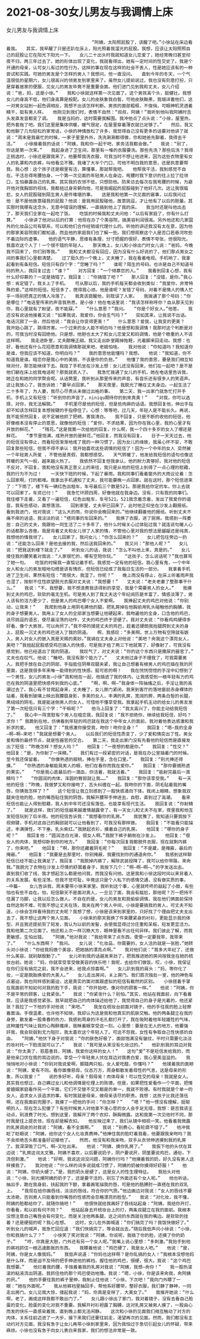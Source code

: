 # 2021-08-30女儿男友与我调情上床



女儿男友与我调情上床



                
									“阿姨，太阳照屁股了，该醒了吧。”小徐站在床边看着我。　　其实，我早醒了只是还趴在床上，阳光照着我溜光的屁股。我想，应该让太阳照照自己的屁股让它在阳光下阳光一下。　　女儿二十出头时我就知道女儿恋爱了，她经常晚归甚至彻夜不归，两三年过去了，她的形体出现了变化，我就看得出，她有一定时间的性交史了。我是个开通的母亲，认可女儿有过的性行为，这样的事在现在这样的社会不丢人，性是她应该有的一种尝试和实践。可她的男友是个怎样的男人？我想问，但一直没问。　　直到今年的冬天，一个气温很低的星期六，女儿很高兴的领男友到家里来了。虽然女儿提前说过，我也没有刻意打扮，只是穿着居家的便服，见女儿的男友毕竟不是重要会面。他们进门见到我和丈夫，女儿介绍说：“爸，妈，这是小徐。”　　我和小徐就这样第一次见面了。这个男孩高个头，挺健壮。我想女儿的身高不低，他们身高算是般配。女儿的皮肤象我白皙，可他皮肤黝黑，我端详着他们，这一对男女站到一起色调相反，我想不出该怎样判断。男孩的面部粗框，不俊俏，可眼神机灵透着精干，挺有男人样。　　他刚见到我们时，表情不自然：“叔叔，阿姨！”我听到他叫我阿姨时舌头发直发音都变了调。　　我是当妈的，这时需要我解围。我冲他点了点头说：“小徐，屋里热，把外套拖了吧。我们这里是集体供暖，暖气很足，在屋里穿着薄衣就已足够了。”　　然后，我又和他聊了几句轻松的家常话，小徐的神情放松了许多，我觉得自己没有更多的话要对他讲了就说：“周末是我最忙的时候，一家子里里外外，洗洗涮涮都得做，你和她爸先聊着，我得去干活。”　　小徐接着我的话说：“阿姨，我和你一起干吧，家务活我都会做。”　　我说：“别了，你这是第一次来。”　　我起身进了卫生间，那里有一堆的衣服要洗。那些先洗？那些后洗？我得正挑选时，小徐还是跟我来了。他要帮我洗衣服，可我当时不想让他进来，因为这些衣物里有女人的乳罩和内衣裤，叫他看见不雅。我堵了大半个门口，可他不明白我的意思，还是执意要帮我。我心想：这个孩子还是眼里有活，算懂事，那就帮我吧。　　他帮我干活，我到感觉不自在。干活总得弯腰抬身，一个第一次见面的年轻男人在身边，弯腰时我下意识的往上拉了拉领口，生怕暴露自己的乳房。其实我的衣领不低，只想防他。防来访去每次在我弯腰的时候，为避开他对我胸部的视线，我都扭过身背朝向他，可是我崛起的屁股碰到了他好几次。这让我很尴尬，女人的屁股碰到陌生男人是件难堪的事。　　这是我和他第一次见面的窘事，以后我问过他：是不是他故意碰我的屁股？他说：是我用屁股碰他，故意挑逗，才让他有了以后的胆量。其实那时我哪有这念头，无意中错误的理解，一直搞到他上了我的床。　　我当时还是叫他出去了，那天我们全家在一起吃了饭。　　吃饭的时候我和丈夫问他：“以后有家庭了，你有什么打算。”　　小徐讲了他对以后的打算：他现在办了个美容院，搞美容利润很高。另外他还和几家国外的化妆品公司有联系，可以和他们合作经销或代理什么的。听他的讲述我没有太在意，因为他的那家美容院我们都知道，而且他的家庭我们也了解一些。我们想观察这个人是否口若悬河吹些不着边际的虚事。　　他的语气平静，思维有条理，分寸把握的很好，表情不夸张，但很阳光。　　我喜欢这个人了！一个很不错的年轻人。　　那天晚上，女儿和小徐出门时女儿说：“爸妈，今晚我不回来了，你们别等我。”　　我和丈夫都没有回应，因为没有什么好说的了，他们那点男女之间的事我们心里都清楚。　　过了挺久的一个晚上，丈夫睡了，我在看着电视。手机响了，我拿起看到有条短信。短信只有四个字：“您睡了吗？”　　谁呢？陌生的号码。也许是自己不知道号码的熟人，我回复过去：“谁？”　　对方回复：“一个倾慕您的人。”　　我看到回复心想，我有什么好仰慕的？一定是搞错了。我回复：：“你搞错了吧？”　　那人回复：“没错，是你。”我心想：肯定错了。我关上了手机。　　可从那以后，我的手机每天都会收到类似：“我爱你，非常特殊的爱。”这样的短信。短信多了，搅得我心烦。他是谁呢？发错了号码，对着不是情人的情人忙乎一场别把真正的情人冷落了。　　我真该提醒他，别耽误了人家。　　我拨通了那个号码：“你是哪位？”电话里传来的声音我熟悉，是小徐！他在电话里说：“我该怎样称呼你？自从那天见到你，我心里就有了盼望，夜不能寐。”　　“什么意思？”我问。　　“你是个好女人。”他答。　　我还没有说话他接着又说：“如果我说，我爱你，你会生气吗？”　　突如其来，让我说不出话。　　电话沉寂了一会，然后他说：“我会让你变得更美！”　　什么意思？爱我，让我变的更美？　　我开始心跳了，跳得厉害。一个过来的女人能不明白吗？他是想和我调情！我那时这个判断是对的，可我当时没有回绝他。只是想，他胆也太大了和女儿恋爱又和妈调情，他是个稳重的人不该这样啊。　　我走进卧室，丈夫酣睡正甜。我又走出卧室踢掉拖鞋，光着脚来回走动。我想：也好，看他还有什么花招愿意和我调情那就来吧，老娘怕啥。　　我对他说：“你知道吗？我知道你是谁，但我应该不知道，你明白吗？”　　我的意思他能懂吗？我想。　　他说：“我知道，你不知道我是谁。暗恋你是我心中的美丽，不该是你的负担。”　　他懂了我的意思，要是我们相互知晓对付，那怎能继续下去。我挂了手机坐在沙发上想：女儿还没有回来，他们在一起吧？是不是他们躺在床上给我电话呢？那我就丢人了。　　我急忙拨通了女儿的手机，她在电话里告诉我，她正在和她的同学聚会呢。从话筒里，我听到从那里传来的声音，有音乐还有很多人的笑语声。这让我放心了，我告诉她：“要早点回家。”　　那天夜里，我脱光了睡在丈夫身边。一起生活了二十多年了，为人妻，我尽心尽责从未做过出格的事。　　第二天，我一出家门就急忙打开手机，手机上又有短信：“听到你的声音了，niniqu期待你的到來真美！”　　“对我，你可以选择，对你，我无法解脱。”　　手机里尽是他的短信，但是些肉麻的话语。我想回复他，伸出手指却不知该怎样回复本想按键的手指停住了。心想：等等吧，过几天，年轻人是不能长久。再说，我不能贸然回复，说不定被他抓了把柄，害我清白。　　我不回复，只是不断的收他的短信，他好像根本没有停止的意思，就像他的短信：“爱你，不求结果，因为你在我心里，我的心里才有开放的鲜花。”　　“残花。”这是我第一次给他的回复。什么啊，我一个四十多岁的女人了哪还是鲜花。　　“季节里饱满，成熟开放的是鲜花。”他回复，而我没有回复。　　日子一天天过去，他的短信没有停止，而看短信渐渐地成了我的一种习惯了。因为女儿的缘故，我虽心怀不安，不敢回复那些短信，但我不得不承认：我开始喜欢这些调情的短信了！因为一个中年的女人 突然被一个年轻男人所爱 ，不管他是真假，我都想感受。　　天气转暖了，他发给我短信的语句也像这转暖的天气一般，越来越火热了。　　我依然不回复但我承认，他的耐力真够好。我对他的短信不反对，不回复。我和他没有真正意义上的来往，我只是从他的短信上到得了一点心理的慰藉，我的行为不为过！　　一天快下班的时候，下起了暴雨。我和同事们看着窗外的大雨议论着：怎么回家啊，打的都难。我拿出手机通知了丈夫，我可能要晚一点回家。就在这时，那个短信进来了：“下雨了，楼下有一辆红色出租车，车号最后三个数是521。那是我给你定的车。你上去就可以回家了。车资已付！”　　我急忙环顾四周，好像他就在我身边。没有，只有我的同事们。我往楼下走着，又看了一遍短信，红色出租车，车号521。521我念着念着，发出了我爱你的谐音。我有些感动，直想落泪。　　回到家里，丈夫早已回来了，此时他正仰坐在沙发上翻报纸。看到我进门，他对我说：“这么大的雨，你说你会晚回来的。”他继续翻着他的报纸。听到丈夫不痛不痒的话语，我淡淡的说：“搭同事的车回来的。”　　我换了衣服，进了厨房。我感到一阵委屈：自己的丈夫，我跟他一同生活了二十多年了，他什么时候关心过体贴过我？就连说句暖人心的话都那么吝啬。我是背着丈夫和女儿领了人家的情，不管他心里对我的想法是龌龊还是纯真，我想他的情我领了。　　女儿回家了，我问女儿：“你怎么回来的？”　　女儿把包往旁边一扔说：“还能怎么回来？是他去接的我，然后送我回来的。”　　我又问：“那他人呢？”　　女儿说：“把我送到楼下就走了。”　　听到女儿的话，我说：“怎么不叫他上来，真是的。”　　女儿搂住我的腰笑着对我说：“人家很忙的，哪有空陪你玩。”　　“这孩子，怎么说话呢？”我也算骂了她一句。　　吃饭的时候我一直惦记着手机，我感觉一定有他的短信。我心里有鬼，一个中年女人和女儿的男友暗地勾搭是该有愧疚，但短信已经成了我每日生活的一部分。　　我拿着手机进了卫生间，果然有短信：“雨很大，我湿了。你呢？”　　晚上雨没有停止，在床上听着雨声我也湿了，按耐不住性欲望脱光衣服对丈夫说：“我想要！”　　丈夫说：“老夫老妻了整那事干什么。”　　我说：“不，我想要，我不想浪费我该得到的享受，我是个需要男人的女人。”　　我摸到丈夫的鸡巴，软软的毫无生机。可是男人到了我丈夫这个年纪阅历是丰富了，情感淡薄了，男人该有的活力更少了，但是男人的鸡巴哪个女人不爱啊。　　我捧起丈夫的鸡巴对他说：“你别动，让我来！”　　我爬到他身上用阴毛拂他的腿，把乳房掉在他胸前用乳头碰触他的胸脯，我的身子想要男人。我用上了女人的全部家当想要让他硬起来，我吻遍他的全身，口含他的鸡巴，说尽挑逗的语言，使尽最淫荡的动作，丈夫的鸡巴终于坚硬了。我对丈夫说：“你看鸡鸡硬得多好看，像个大男孩，可以肏屄了。”我不停的揉搓丈夫的鸡巴，趁着还硬朗我抬腿跨到丈夫的身上，屁股一沉丈夫的鸡巴进入了我的阴道。　　啊，我感叹：“多美啊。世上万物有空隙就有嵌入，男人对女人的嵌入真是天赐的美妙。”我骑在丈夫身上对他说：“美吧？肏我这个漂亮女人，美吧？”我扭起屁股感受鸡巴插入的快感，可是我才扭了两三下他就蔫了，好像射了，可我没有感觉到，他已经退出了我的阴道。　　我叹气了，对丈夫说：“你的这个东西只是撒尿的器官了。”　　丈夫也在叹气，他说：“睡吧，我没有那个能力了。”　　丈夫侧过身子不理我了，可我需要男人。我把手放在自己的阴部，手指抵住阴蒂双腿夹紧，我让自己想着有根男人的鸡巴插在我的屄里面，这是我很多年来唯一能得到的性快感。挺可悲的啊！　　我在恍恍惚惚的手淫中幻想到了一个男性，女儿的男友—小徐“我和他在一起，他插进了我的体内，让我感受到一根年轻有力的鸡巴在我的阴道里把快感传到我的心底。”　　“啊，啊，啊—”我身体一阵抽搐之后，手淫让我的高潮过去了。我心有不甘爬起身来，丈夫睡了，女儿房门紧闭。我来到客厅的落地窗前赤身裸体的站着，我看到玻璃上映出我朦胧身影，多美的女人，丰满的乳房，宽阔的胯，两条白皙的长腿，黑绒绒的阴毛，我是能迷倒男人的女人，可惜他不懂享受我。我拿起手机主动的给女儿的男友发了第一次短信只有三个字：“干嘛呢？”　　他马上回复了：“我太高兴了，你能主动给我短信了。”　　我心中一阵宽慰有个男人在暗恋我，我回复说：“我不拒绝你，继续给我短信，好吗？求你！” 我跪到在地，仿佛看到年轻的鸡巴就在我这个中年女人的面前，我对着他表达感激和我祈求的爱。　　他又回复了：“我感激你接受我，吻你！吻你全身！”　　我回复：“嗯—我的全身—啊—啊—来吧！”我就是想要个男人。　　以后我们的短信性质变了，少了爱和情突出了性。男女爱和情的最终节点，就是性器官的交合。　　第二天，我走出家门没有先看他的短信而是直接发出了短信：“昨晚怎样？想女人吗？”　　他回复：“一夜想的都是你。”　　我回复：“性交？”　　他回复：“是，为你射了一床精。”　　我们有过一段紧密的对话，是我在办公室插着门的时候。至今我还保留着。　　“你像熟透的甜桃，捧在手里，含在口里。”　　我回复：“别光捧还得摸。”　　“你熟透的身躯能晃男人的眼，他们在看你而我在爱你。”　　我回复：“那你要摘熟透的果实。”　　“你是我心底最后的一滴血，你活着，我就活着。”　　我回复：“能射完最后一滴精吗？”　　“你圆润的肉体，浑圆的臀部就让我……”　　我回复：“那你该享受我。”　　有一天他的短信：“昨晚，我做梦又和你接吻了，舌头纠缠在一起。我吻你的下面，阴毛贴着我的嘴唇，你猜我怎样了？”　　这个短信让我立刻感到了一股快感涌向下体。我闭上眼睛，想象我双腿夹住他的脸，他的嘴唇贴住我的阴唇。我解开腰带手伸进去，自慰，直到过了高潮。　　看来短信也能让人得到慰藉，我人到中年可还没有落伍，也能享有现代生活。　　我回复说：“你射精了。”　　就是这样，我们的短信越来越激情越露骨了，有一天女儿和丈夫不在家，夜里我和他互发短信玩到了后半夜。他的短信告诉我：“我想看你的乳房。”　　我犹豫了，我知道只要我按下视频键，手机对这自己的胸部就可以让他看到了，可我没有那样做。　　我回复：“不能看只能描述，丰满弹性，不下垂。乳头紫红。”我掀起衣衫，摸着自己的乳房。　　他回复：“哪你的身子呢？”　　我回复他：“圆润洁白光滑，很女人啊。”我脱下裤子躺倒在沙发上。　　他回复：“很女人的肉体，我想仰卧到你的地方。”　　我回复：“你每次回复我都脱件衣服，现在就剩内裤了，你来吧。”　　他回复：“啊，那你还藏着阴毛呢？”　　我回复：“不是蔵，是掩蔽，最后的掩蔽。”　　他回复：“我要是去那里时，你别掩蔽，我要找到你的通道肏你。”　　我感到这样聊短信已经不能让我满足了，我回复：“我脱掉内裤了，解除武装投降了，我可以给你带路，来肏我。”我脱光了衣物在沙发上尽情的舒展着身子，我按下几个：“啊–啊–啊–。”的字发送出去。　　直到我们收了线，我才想起怎么都是他问我，而我没有问他。这是我和小徐这段时间以来背着人的关系发展。有些淫荡，但我不觉可耻，毕竟这只是个人私下的感情交通，没有做实质的事。　　—中篇—　　女儿告诉我，周末要带小徐来家里。我听到这个事，心里就咚咚的敲起了小鼓，有些怕也有些不自在。怕，短信聊天不是面对真人，一旦见了面，我会有尴尬，那他呢？万一把持不住漏了马脚，让我以后怎么做人。不自在的是，女儿的男友和我偷偷调情，我在他们俩面前保持自然这倒不难，可我不想让丈夫在场，我夹在两个男人中间，小徐是要搞我的男人，可丈夫不知道，小徐会怎样看待我的丈夫呢？我想了想，小徐是该来到家里的，只好找了个理由把丈夫支出去了，我不想让这两个男人见面。　　小徐来的那天我换了件束腰紧身的衬衫，更能显示我的体型。并且我还提前剪了短发，我认为以前的发髻，会使我显得过分庄重和呆板，短发更显活力。　　我和他第二次见面了。他还和上次一样沉稳大方，眼神里看不出任何异样。我们彼此了解，而我更敏感，生怕出错。　　“阿姨，”他对我说：“我给带来了点东西，雯雯一定要我带，我带来了。”　　“什么东西啊？ ”我问。　　女儿说：“化妆品，你需要的，女人活的就是一张脸，”她转头对小徐说：“你给我妈做个美容，把她搞的漂亮点啊。”　　我对他们说：“我多大年纪了，还做什么美容，就别献殷勤了。”　　女儿听到我的话越发来劲了，把我推进她的房间按我坐在她的梳妆台前。她说：“妈，你就享受享受做美容的快乐吧！我呢，去给你们做饭。哎，小徐，我保证在你们没有搞完之前，我不会进来，给我点惊喜啊。”　　女儿趴到我的肩头：“妈，等你化了妆，一定是脱胎换骨的大美人。”　　女儿走出房间，关上房门。我们首次独处一室，他的神色有点窘迫，我也同样感到窘迫，这是真实的面对面跟虚拟的短信有截然的区别。　　小徐搓着手掌在我面前不知如何对我的脸下手，我说：“你开始吧，像对你的顾客一样。”　　他说：“阿姨，你不是平常的顾客，让我紧张。”　　我说：“你紧张什么？别怕。”其实，他站在我面前，向下看着我，应该是我感觉紧张。我早就把自己的肉体描述给他了，我觉得自己的身子是光着的，他还紧张？我拉了一下他的手对他说：“来吧。”　　我坐在梳妆台前面对镜子，他的手往我的脸上轻擦着面油。手很温柔，也许他不知晓，我却认为这是我和他真实的肌肤交触。他的两条腿立在我的身旁，散发着一股青春的热力，我感到周身的汗毛孔都打开了，我在吸附着他年轻雄性的气味，这种雄性气味让我的心陶醉瘙痒，我眯着眼享受这一刻。心里想：要是在无人的地方，他要强 奸我，我会软弱到无力阻拦，我太喜欢这个年轻人了。可这不怨我，女性有争取自己性快感的自由。　　“阿姨，”他伏下身子对我说：“你的肤色好极了，面部饱满没有皱纹，平时只需要化淡淡的妆衬托一下脸庞就可以了。”　　我说：“我可是从来没有化妆过的。”　　他趴到我的耳边对我说：“你太美了，慈眉善目，阿姨，我爱你这样的女人！”　　这句“爱”不是短信发给我的，而是他亲口伏在我的耳边说的。享受一个年轻男人伏在耳边对我表白爱，我心里美滋滋的。　　我悄悄地对小徐说：“你别对我说爱啊，脚踏两只船，女人爱吃醋，你懂吗？”　　他揉着我的面颊说：“阿姨，爱有不同。看你面像慈母，仪态万方，周身都散发着母性的气息，这是母亲的形象，所以我爱！”　　说的多好听，母亲？假母亲！肉体母亲！可以性交的母亲！我就是女人。其实我也想过，自己瞒过女儿和他调情是伦理上的败德。但是，如果把性爱看作一个平面，把情爱婚姻家庭看作另一个平面，它们不交替不交叉都是的单一，我就不败德。有时我就是个单一的女人，追求女人该追求的事。有时我就是母亲，做母亲该尽的职责。我想：这孩子比我还落伍啊，还在我面前兜圈子。我摸了一把他的手问：“你怎样？”　　“嗯？”他一愣没有理解，挺聪明的人，现在怎么犯傻了？有些时候男人对他拿不准心思的女人会手足无措，我想：是否我该主动点，别浪费了时光。想到这里，我解开了两个衣扣，酥胸微露。这和我第一次见他时不同，那时我是往上提衣领，现在却是解衣扣。　　他反映过来了，我们从镜中相视一笑。他看着我微露的乳房调皮的对我说：“阿姨，看不全面啊。”　　我说：“别费心，看轮廓不错了。”　　他冲我眨了眨眼说：“阿姨，给你这个女人化妆真费神。”他捧住我的脸盯着我看，他要跟我亲吻吗？我不会拒绝舌头都准备好迎接他了。　　然而，他没有和我亲吻，双手从衣领伸进摸到我的乳房了。我深深吸了口气，啊—又吐出来。　　他说：“阿姨，摸你乳房了。”　　我扳下他的头伏在耳边说：“乳房这词太文雅，阿姨不喜欢，以后要说奶子，阴户要说屄，阴茎要说鸡巴，通俗，下流但刺激。”　　他说：“好啊，我说这词没问题，阿姨你行吗？”他摸着我的奶，好久没有男人这样摸我了。　　我对他说：“什么样的词多说就成习惯了，阿姨的奶被你摸得好舒服！”　　他说：“阿姨，你奶头硬了。”是，我的奶头是硬了，这是女人的性生理特征。　　我抬头对他说：“小徐，别光摸阿姨的奶子了，还是要干活的，别忘了外面还有个女人呢。”　　他也听话，抽出手，跪在我身前，扶起我的下额，拿着画笔描我的唇，可是他的胳膊肘一直搭在我的双乳上。　　“我现在给你画唇线，淡淡的唇线，符合你的气质。”他边画边对我说：“女人的唇线不要太浓艳，否则男人只能看到你嘴唇的性感而会忽略漂亮的脸型。”　　我说：“对化妆，我不懂，阿姨的脸都给你了，就随你搞吧！”　　他很快就给我画好了唇线站起身：“阿姨，我给你开灯，你看看，和以前有何不同？”　　他站起身去开梳妆台上的灯，两条双腿立在我的面前。我根本没想注意自己嘴唇会有何变化，而是关注他两条腿，这之间的东西就在我的嘴边。是软软的挂着？还是硬挺的呢？我心在想。　　这时，女儿在外面喊道：“你们搞完了吗？我饭快做好了。”　　听到女儿的喊声，我急忙回应道：“我们快搞完了，等会就出去。”随后我低声问小徐说：“小徐，你和我搞什么了？”　　小徐笑了笑对我说：“阿姨，你说呢，我搞了你的脸，还摸了你的奶子。”　　“哼，你真是大胆，门外还有另一个女人呢。”我嘴上说心里想：“多刺激。”我抬手到他的裤裆抓住一根迅速膨胀的东西。　　我瞟着他说：“鸡巴硬了，我是女人吧。”　　他说：“是，阿姨，你是女人像我妈。”　　我低声说道：“你妈也这样啊？是你乱搞的女人！”我根本没想他妈是什么样，而是迫不及待的把手伸进他的裤裆，握住他的鸡巴，很硬，很大。我说：“这个鸡巴我想要。”　　他拦着我的腰，手按着着我的乳房对我说：“阿姨，我想—肏你！”　　我一股热滚滚的粘液流出阴道。我抓住他的那个鸡巴使劲地撸。我说：“嗯，小徐，你是该来肏我，肏阿姨的屄。”　　他的手要往我的裤子里伸，我制止住他说：“小徐，下次吧！”我向门外瞟了一眼：“她在外面呢。”　　我从他裤裆里抽回手，帮他系好腰带，整好衣服，我们静了静神，一同走出房门。女儿见我大惊，搂起我说：“妈，你真是变样了，大美女了。”　　我推开她说：“什么啊，老了，画成这样我都不敢出门了。”　　女儿跟小徐出了家门，我对着镜子，没有去看自己脸蛋的变化，脸蛋的变化对我不重要。我解开衬衫袒露了胸脯，这对乳房又被男人摸了，一股由心而发的快乐一直感染着我，直到晚上都无法闲静。　　这次和小徐的见面我们相互触动了对方的肉体，关系往前迈进了一大步，接下来我们还要往前走，渴望再次的见面。然而，我们都没有主动约对方见面，我没有急于让女儿再带小徐到家里来，因为我怕过于急切引起女儿的怀疑，带来麻烦。小徐也没有急于向女儿表白来我家，我们的想法非常是一致。 
									
								
            


